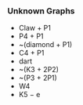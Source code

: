 ### Unknown Graphs
- Claw + P1
- P4 + P1
- ~(diamond + P1)
- C4 + P1
- dart
- ~(K3 + 2P2)
- ~(P3 + 2P1)
- W4
- K5 − e
